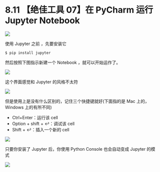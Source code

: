 # 8.11 【绝佳工具 07】在 PyCharm 运行 Jupyter Notebook

![](http://image.iswbm.com/20200804124133.png)

使用 Jupyter 之前 ，先要安装它

```shell
$ pip install jupyter
```

然后按照下图指示新建一个 Notebook ，就可以开始运作了。

![](http://image.iswbm.com/20200827204703.png)

这个界面感觉和 Jupyter 的风格不太符

![](http://image.iswbm.com/20200827204918.png)

但是使用上是没有什么区别的，记住三个快捷键就好(下面指的是 Mac 上的，Windows 上的有所不同)

- Ctrl+Enter：运行该 cell
- Option + shift + ↩：调试该 cell
- Shift + ↩：插入一个新的 cell

![](http://image.iswbm.com/20200827205529.png)



只要你安装了 Jupyter 后，你使用 Python Console 也会自动变成 Jupyter 的模式

![](http://image.iswbm.com/20200827205742.png)

